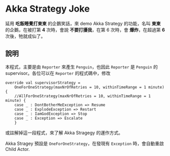 # Akka Strategy Joke

延用 __吃飯睡覺打東東__ 的企鵝笑話，來 demo Akka Strategy 的功能，名叫 __東東__ 的企鵝，在被打第 __4__ 次時，會說 __不要打擾我__，在第 6 次時，會 __爆炸__，在超過第 __6__ 次後，牠就成仙了。


## 說明

本程式，主要是由 `Reporter` 來產生 `Penguin`，也因此 `Reporter` 是 `Penguin` 的 supervisor。各位可以在 `Reporter` 的程式碼中，修改

```
override val supervisorStrategy = 
    OneForOneStrategy(maxNrOfRetries = 10, withinTimeRange = 1 minute) {
    //AllForOneStrategy(maxNrOfRetries = 10, withinTimeRange = 1 minute) {
    case _ : DontBotherMeException => Resume
    case _ : ExplodeException => Restart
    case _ : IamGodException => Stop
    case _ : Exception => Escalate
    }
```

或註解掉這一段程式，來了解 Akka Stragegy 的運作方式。

Akka Stragey 預設是 `OneForOneStrategy`，在發現有 `Exception` 時，會自動重啟 Child Actor.

